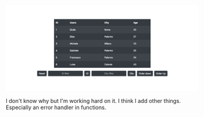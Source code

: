 ![alt text](CRUD.png)


I don't know why but I'm working hard on it. I think I add other things. Especially an error handler in functions.